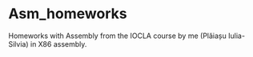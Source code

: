 # Asm_homeworks

Homeworks with Assembly from the IOCLA course by me (Plăiașu Iulia-Silvia) in X86 assembly.
